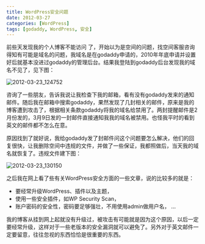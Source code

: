 ```yaml
---
title: WordPress安全问题
date: 2012-03-27
categories: [WordPress]
tags: [godaddy, WordPress, 安全]
---
```


前些天发现我的个人博客不能访问 了，开始以为是空间的问题，找空间客服咨询得知有可能是域名的问题，我域名是在godaddy申请的，2010年年底申请并设置好后就基本没进过godaddy的管理后台。结果我登陆到godaddy后台发现我的域名不见了，见下图：

![2012-03-23_124752](http://oec2003.qiniudn.com/2012-03-23_124752.png)

咨询了一些朋友，告诉我说让我检查下我的邮箱，看有没有godaddy发来的通知邮件。随后我在邮箱中搜索godaddy，果然发现了几封相关的邮件，原来是我的博客遭到攻击了，根据相关条款godaddy将我的域名给禁用了。两封提醒邮件是2月份发的，3月9日发的一封邮件直接通知我我的域名被禁用。也怪我平时的看到英文的邮件都不怎么在意。

原因找到了就好说，我给godaddy发了封邮件问这个问题要怎么解决，他们的回复很快，让我删除空间中违规的文件，并做了一些保证，我都照做后，当天我的域名就恢复了。违规文件建下图：

![2012-03-23_130150](http://oec2003.qiniudn.com/2012-03-23_130150.png)

之后我在网上看了些有关WordPress安全方面的一些文章，说的比较多的就是：

* 要经常升级WordPress、插件以及主题，
* 使用一些安全插件，如WP Security Scan，
* 账户密码的安全性，密码要足够强壮，不用使用admin做用户名，
…

我的博客从挂到网上起就没有升级过，被攻击有可能就是因为这个原因，以后一定要经常升级，这样对于一些老版本的安全漏洞就可以避免了。另外对于英文邮件一定要留意，往往忽视的东西恰恰是很重要的东西。


